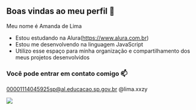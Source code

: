 ## Boas vindas ao meu perfil 🤍

Meu nome é Amanda de Lima 

- Estou estudando na Alura(https://www.alura.com.br)
- Estou me desenvolvendo na linguagem JavaScript
- Utilizo esse espaço para minha organização e compartilhamento dos meus projetos desenvolvidos

### Você pode entrar em contato comigo 📫

00001114045925sp@al.educacao.sp.gov.br
@lima.xxzy

![](https://media1.tenor.com/m/oVqjhn9WWV0AAAAd/cool-fun.gif)

